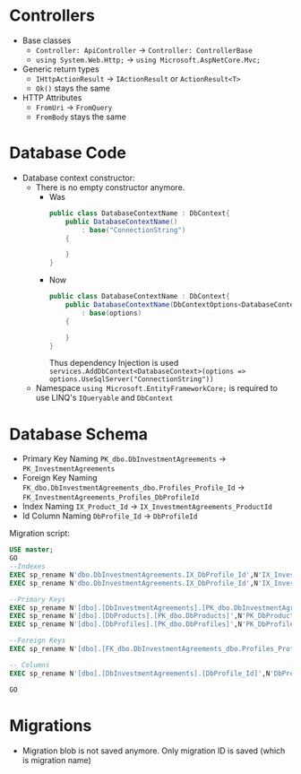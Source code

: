 # Controllers

* Base classes
    * `Controller: ApiController` -> `Controller: ControllerBase`
    * `using System.Web.Http;` -> `using Microsoft.AspNetCore.Mvc;`
* Generic return types   
    * `IHttpActionResult` -> `IActionResult` or `ActionResult<T>`
    * `Ok()` stays the same
* HTTP Attributes
    * `FromUri` -> `FromQuery`
    * `FromBody` stays the same

# Database Code

* Database context constructor:
    * There is no empty constructor anymore.
        * Was
            ```csharp
            public class DatabaseContextName : DbContext{
                public DatabaseContextName()
                    : base("ConnectionString")
                {

                }
            }

            ```
        * Now
            ```csharp
            public class DatabaseContextName : DbContext{
                public DatabaseContextName(DbContextOptions<DatabaseContext> options)
                    : base(options)
                {

                }
            }
            ```
            Thus dependency Injection is used `services.AddDbContext<DatabaseContext>(options => options.UseSqlServer("ConnectionString"))`
    * Namespace `using Microsoft.EntityFrameworkCore;` is required to use LINQ's `IQueryable` and `DbContext`

# Database Schema

* Primary Key Naming `PK_dbo.DbInvestmentAgreements` -> `PK_InvestmentAgreements`
* Foreign Key Naming `FK_dbo.DbInvestmentAgreements_dbo.Profiles_Profile_Id` -> `FK_InvestmentAgreements_Profiles_DbProfileId`
* Index Naming `IX_Product_Id` -> `IX_InvestmentAgreements_ProductId`
* Id Column Naming `DbProfile_Id` -> `DbProfileId`

Migration script:

```sql
USE master;  
GO
--Indexes
EXEC sp_rename N'dbo.DbInvestmentAgreements.IX_DbProfile_Id',N'IX_InvestmentAgreements_DbProfileId', N'INDEX';
EXEC sp_rename N'dbo.DbInvestmentAgreements.IX_DbProfile_Id',N'IX_InvestmentAgreements_DbProfileId', N'INDEX';

--Primary Keys
EXEC sp_rename N'[dbo].[DbInvestmentAgreements].[PK_dbo.DbInvestmentAgreements]',N'PK_InvestmentAgreements';
EXEC sp_rename N'[dbo].[DbProducts].[PK_dbo.DbProducts]',N'PK_DbProducts';
EXEC sp_rename N'[dbo].[DbProfiles].[PK_dbo.DbProfiles]',N'PK_DbProfiles';

--Foreign Keys
EXEC sp_rename N'[dbo].[FK_dbo.DbInvestmentAgreements_dbo.Profiles_Profile_Id]',N'FK_InvestmentAgreements_Profiles_DbProfileId';

-- Columns
EXEC sp_rename N'[dbo].[DbInvestmentAgreements].[DbProfile_Id]',N'DbProfileId', N'COLUMN';

GO  
```

# Migrations

* Migration blob is not saved anymore. Only migration ID is saved (which is migration name)
